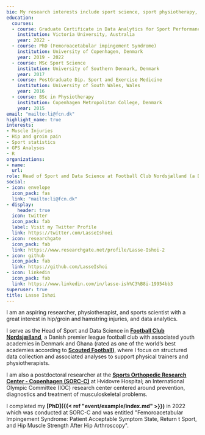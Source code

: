 ```yaml
---
bio: My research interests include sport science, sport physiotherapy, and sport injuries.
education:
  courses:
  - course: Graduate Certificate in Data Analytics for Sport Performance
    institution: Victoria University, Australia
    year: 2022 - 
  - course: PhD (Femoroacetabular impingement Syndrome)
    institution: University of Copenhagen, Denmark
    year: 2019 - 2022
  - course: MSc Sport Science
    institution: University of Southern Denmark, Denmark
    year: 2017
  - course: PostGraduate Dip. Sport and Exercise Medicine
    institution: University of South Wales, Wales
    year: 2016
  - course: BSc in Physiotherapy
    institution: Copenhagen Metropolitan College, Denmark
    year: 2015
email: "mailto:li@fcn.dk"
highlight_name: true
interests:
- Muscle Injuries
- Hip and groin pain
- Sport statistics
- GPS Analyses
- R
organizations:
- name:
  url: 
role: Head of Sport and Data Science at Football Club Nordsjælland (a Danish first tier club), and postdoc at Sports Orthopedic Research Center - Copenhagen (SORC-C)
social:
- icon: envelope
  icon_pack: fas
  link: "mailto:li@fcn.dk"
- display:
    header: true
  icon: twitter
  icon_pack: fab
  label: Visit my Twitter Profile
  link: https://twitter.com/LasseIshoei
- icon: researchgate
  icon_pack: fab
  link: https://www.researchgate.net/profile/Lasse-Ishoi-2
- icon: github
  icon_pack: fab
  link: https://github.com/LasseIshoi
- icon: linkedin
  icon_pack: fab
  link: https://www.linkedin.com/in/lasse-ish%C3%B8i-19954bb3
superuser: true
title: Lasse Ishøi
---
```


I am an aspiring researcher, physiotherapist, and sports scientist with a great interest in hip/groin and hamstring injuries, and data analytics.  

I serve as the Head of Sport and Data Science in **[Football Club Nordsjælland](https://www.fcn.dk)**, a Danish premier league football club with associated youth academies in Denmark and Ghana (rated as one of the world’s best academies according to **[Scouted Football](https://www.scoutedftbl.com/best-young-football-players/academies/))**, where I focus on structured data collection and associated analyses to support physical trainers and physiotherapists.

I am also a postdoctoral researcher at the **[Sports Orthopedic Research Center - Copenhagen (SORC-C)](https://www.hvidovrehospital.dk/sorc-c/Pages/default.aspx)** at Hvidovre Hospital; an International Olympic Committee (IOC) research center centered around prevention, diagnostics and treatment of musculoskeletal problems.  

I completed my **[PhD]({{< ref "event/example/index.md" >}})** in 2022 which was conducted at SORC-C and was entitled "Femoroacetabular Impingement Syndrome: Patient Acceptable Symptom State, Return t Sport, and Hip Muscle Strength After Hip Arthroscopy".


